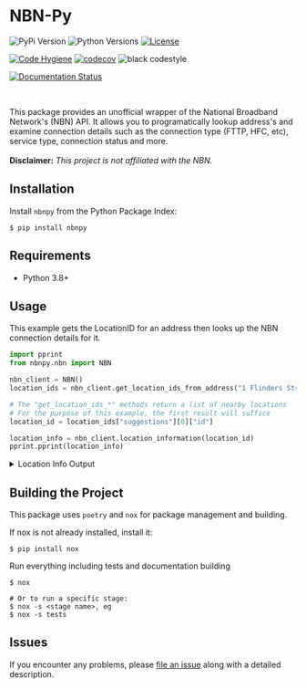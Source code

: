# NBN-Py

![PyPi Version](https://img.shields.io/pypi/v/nbnpy)
![Python Versions](https://img.shields.io/pypi/pyversions/nbnpy)
[![License](https://img.shields.io/badge/license-MIT-green)](./LICENSE)
<br/>

[![Code Hygiene](https://github.com/diabolical-ninja/nbnpy/actions/workflows/code_hygiene.yml/badge.svg)](https://github.com/diabolical-ninja/nbnpy/actions/workflows/code_hygiene.yml)
[![codecov](https://codecov.io/gh/diabolical-ninja/nbn/branch/main/graph/badge.svg?token=hyTE4HlIxK)](https://codecov.io/gh/diabolical-ninja/nbn)
![black codestyle](https://img.shields.io/badge/Code%20Style-Black-black)
<br/>

[![Documentation Status](https://readthedocs.org/projects/nbnpy/badge/?version=latest)](https://nbnpy.readthedocs.io/en/latest/?badge=latest)

<br/>

This package provides an unofficial wrapper of the National Broadband Network's (NBN) API. It allows you to programatically lookup address's and examine connection details such as the connection type (FTTP, HFC, etc), service type, connection status and more.
<br/><br/>
**Disclaimer:** _This project is not affiliated with the NBN._


## Installation

Install `nbnpy` from the Python Package Index:

```console
$ pip install nbnpy
```

## Requirements

- Python 3.8+


## Usage

This example gets the LocationID for an address then looks up the NBN connection details for it.
```python
import pprint
from nbnpy.nbn import NBN

nbn_client = NBN()
location_ids = nbn_client.get_location_ids_from_address("1 Flinders Street, Melbourne VIC")

# The "get_location_ids_*" methods return a list of nearby locations
# For the purpose of this example, the first result will suffice
location_id = location_ids["suggestions"][0]["id"]

location_info = nbn_client.location_information(location_id)
pprint.pprint(location_info)
```

<details>
  <summary>Location Info Output</summary>
  
  ```json
  {
        "addressDetail": {
            "TC2SME": true,
            "address1": "Unit 1 32 Flinders St",
            "address2": "Melbourne VIC 3000 Australia",
            "altReasonCode": "NULL_NA",
            "cbdpricing": true,
            "coatChangeReason": "",
            "disconnectionDate": "Sep 2020",
            "disconnectionStatus": "PAST",
            "ee": true,
            "eec": 1,
            "formattedAddress": "UNIT 1 32 FLINDERS ST MELBOURNE VIC 3000 Australia",
            "frustrated": false,
            "id": "LOC000175010671",
            "latitude": -37.81540657,
            "longitude": 144.97344433,
            "reasonCode": "FTTC_SA",
            "serviceStatus": "available",
            "serviceType": "Fixed line",
            "speedTierAvailability": true,
            "techFlip": "",
            "techType": "FTTC",
            "wp1DisconnectionDate": "11 September 2020",
            "wp1DisconnectionStatus": "PAST",
            "wp2DisconnectionDate": "11 September 2020",
            "wp2DisconnectionStatus": "PAST",
            "wp3DisconnectionDate": "11 September 2020",
            "wp3DisconnectionStatus": "PAST",
            "wp4DisconnectionDate": "11 September 2020",
            "wp4DisconnectionStatus": "PAST",
            "zeroBuildCost": true
        },
        "servingArea": {
            "csaId": "CSA300000010316",
            "description": "Exhibition",
            "rfsMessage": "Sep 2018",
            "serviceCategory": "brownfields",
            "serviceStatus": "available",
            "serviceType": "Fixed line",
            "techType": "FTTC"
        },
        "timestamp": 1654656817504
    }  
  ```
</details>




## Building the Project

This package uses `poetry` and `nox` for package management and building. 

If nox is not already installed, install it:
```console
$ pip install nox
```

Run everything including tests and documentation building
```console
$ nox

# Or to run a specific stage:
$ nox -s <stage name>, eg
$ nox -s tests
```


## Issues

If you encounter any problems,
please [file an issue](https://github.com/diabolical-ninja/nbn/issues) along with a detailed description.
